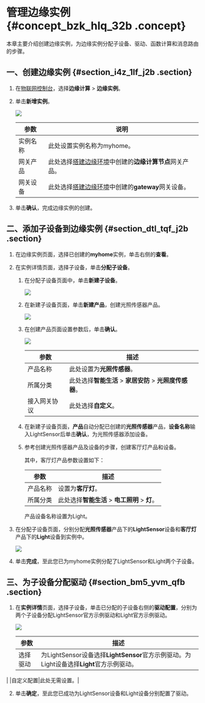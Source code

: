 # 管理边缘实例 {#concept_bzk_hlq_32b .concept}

本章主要介绍创建边缘实例，为边缘实例分配子设备、驱动、函数计算和消息路由的步骤。

## 一、创建边缘实例 {#section_i4z_1lf_j2b .section}

1.  在[物联网控制台](http://iot.console.aliyun.com/)，选择**边缘计算** \> **边缘实例**。
2.  单击**新增实例**。

    ![](http://static-aliyun-doc.oss-cn-hangzhou.aliyuncs.com/assets/img/15291/15450099376752_zh-CN.png)

    |参数|说明|
    |--|--|
    |实例名称|此处设置实例名称为myhome。|
    |网关产品|此处选择[搭建边缘环境](cn.zh-CN/快速入门/搭建边缘环境.md#)中创建的**边缘计算节点**网关产品。|
    |网关设备|此处选择[搭建边缘环境](cn.zh-CN/快速入门/搭建边缘环境.md#)中创建的**gateway**网关设备。|

3.  单击**确认**，完成边缘实例的创建。

## 二、添加子设备到边缘实例 {#section_dtl_tqf_j2b .section}

1.  在边缘实例页面，选择已创建的**myhome**实例，单击右侧的**查看**。
2.  在实例详情页面，选择子设备，单击**分配子设备**。
    1.  在分配子设备页面中，单击**新建子设备**。

        ![](http://static-aliyun-doc.oss-cn-hangzhou.aliyuncs.com/assets/img/15291/15450099376756_zh-CN.png)

    2.  在新建子设备页面，单击**新建产品**，创建光照传感器产品。

        ![](http://static-aliyun-doc.oss-cn-hangzhou.aliyuncs.com/assets/img/15291/15450099376838_zh-CN.png)

    3.  在创建产品页面设置参数后，单击**确认**。

        ![](http://static-aliyun-doc.oss-cn-hangzhou.aliyuncs.com/assets/img/15291/154500993710348_zh-CN.png)

        |参数|描述|
        |--|--|
        |产品名称|此处设置为**光照传感器**。|
        |所属分类|此处选择**智能生活** \> **家居安防** \> **光照度传感器**。|
        |接入网关协议|此处选择**自定义**。|

    4.  在新建子设备页面，**产品**自动分配已创建的**光照传感器**产品，**设备名称**输入LightSensor后单击**确认**，为光照传感器添加设备。
    5.  参考创建光照传感器产品及设备的步骤，创建客厅灯产品和设备。

        其中，客厅灯产品参数设置如下：

        |参数|描述|
        |--|--|
        |产品名称|设置为**客厅灯**。|
        |所属分类|此处选择**智能生活** \> **电工照明** \> **灯**。|

        产品设备名称设置为Light。

3.  在分配子设备页面，分别分配**光照传感器**产品下的**LightSensor**设备和**客厅灯**产品下的**Light**设备到实例中。

    ![](http://static-aliyun-doc.oss-cn-hangzhou.aliyuncs.com/assets/img/15291/15450099376757_zh-CN.png)

4.  单击**完成**，至此您已为myhome实例分配了LightSensor和Light两个子设备。

## 三、为子设备分配驱动 {#section_bm5_yvm_qfb .section}

1.  在**实例详情**页面，选择子设备，单击已分配的子设备右侧的**驱动配置**，分别为两个子设备分配LightSensor官方示例驱动和Light官方示例驱动。

    ![](http://static-aliyun-doc.oss-cn-hangzhou.aliyuncs.com/assets/img/15291/154500993710402_zh-CN.png)

    |参数|描述|
    |--|--|
    |选择驱动|为LightSensor设备选择**LightSensor**官方示例驱动。为Light设备选择**Light**官方示例驱动。

|
    |自定义配置|此处无需设置。|

2.  单击**确定**，至此您已成功为LightSensor设备和Light设备分别配置了驱动。

